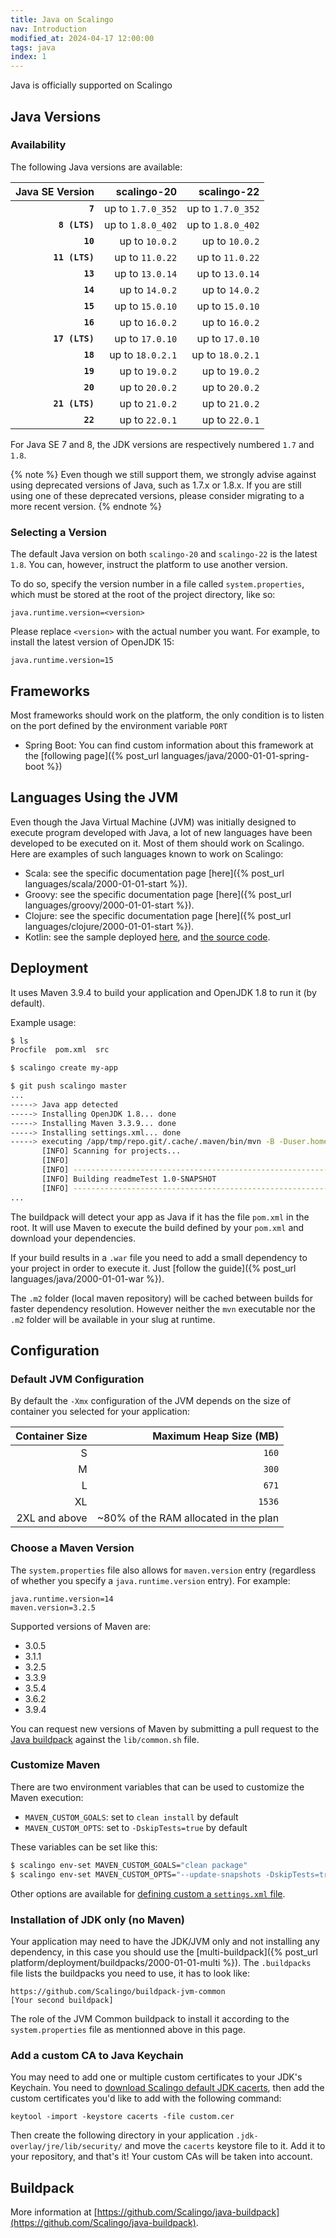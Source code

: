 ```yaml
---
title: Java on Scalingo
nav: Introduction
modified_at: 2024-04-17 12:00:00
tags: java
index: 1
---
```


Java is officially supported on Scalingo

## Java Versions

### Availability

The following Java versions are available:

| Java SE Version | scalingo-20       | scalingo-22       |
| --------------: | ----------------: | ----------------: |
| **`7`**         | up to `1.7.0_352` | up to `1.7.0_352` |
| **`8 (LTS)`**   | up to `1.8.0_402` | up to `1.8.0_402` |
| **`10`**        | up to `10.0.2`    | up to `10.0.2`    |
| **`11 (LTS)`**  | up to `11.0.22`   | up to `11.0.22`   |
| **`13`**        | up to `13.0.14`   | up to `13.0.14`   |
| **`14`**        | up to `14.0.2`    | up to `14.0.2`    |
| **`15`**        | up to `15.0.10`   | up to `15.0.10`   |
| **`16`**        | up to `16.0.2`    | up to `16.0.2`    |
| **`17 (LTS)`**  | up to `17.0.10`   | up to `17.0.10`   |
| **`18`**        | up to `18.0.2.1`  | up to `18.0.2.1`  |
| **`19`**        | up to `19.0.2`    | up to `19.0.2`    |
| **`20`**        | up to `20.0.2`    | up to `20.0.2`    |
| **`21 (LTS)`**  | up to `21.0.2`    | up to `21.0.2`    |
| **`22`**        | up to `22.0.1`    | up to `22.0.1`    |

For Java SE 7 and 8, the JDK versions are respectively numbered `1.7` and
`1.8`.

{% note %}
Even though we still support them, we strongly advise against using deprecated
versions of Java, such as 1.7.x or 1.8.x. If you are still using one of these
deprecated versions, please consider migrating to a more recent version.
{% endnote %}

### Selecting a Version

The default Java version on both `scalingo-20` and `scalingo-22` is the latest
`1.8`. You can, however, instruct the platform to use another version.

To do so, specify the version number in a file called `system.properties`,
which must be stored at the root of the project directory, like so:

```text
java.runtime.version=<version>
```

Please replace `<version>` with the actual number you want. For example, to
install the latest version of OpenJDK 15:

```text
java.runtime.version=15
```


## Frameworks

Most frameworks should work on the platform, the only condition is to listen on the port
defined by the environment variable `PORT`

* Spring Boot: You can find custom information about this framework at the
  [following page]({% post_url languages/java/2000-01-01-spring-boot %})

## Languages Using the JVM

Even though the Java Virtual Machine (JVM) was initially designed to execute
program developed with Java, a lot of new languages have been developed to
be executed on it. Most of them should work on Scalingo. Here are examples of
such languages known to work on Scalingo:

* Scala: see the specific documentation page [here]({% post_url languages/scala/2000-01-01-start %}).
* Groovy: see the specific documentation page [here]({% post_url languages/groovy/2000-01-01-start %}).
* Clojure: see the specific documentation page [here]({% post_url languages/clojure/2000-01-01-start %}).
* Kotlin: see the sample deployed [here](https://kotlin.is-easy-on-scalingo.com/), and [the source code](https://github.com/Scalingo/sample-kotlin).

## Deployment

It uses Maven 3.9.4 to build your application and OpenJDK 1.8 to run it (by
default).

Example usage:

```bash
$ ls
Procfile  pom.xml  src

$ scalingo create my-app

$ git push scalingo master
...
-----> Java app detected
-----> Installing OpenJDK 1.8... done
-----> Installing Maven 3.3.9... done
-----> Installing settings.xml... done
-----> executing /app/tmp/repo.git/.cache/.maven/bin/mvn -B -Duser.home=/tmp/build_19z6l4hp57wqm -Dmaven.repo.local=/app/tmp/repo.git/.cache/.m2/repository -s /app/tmp/repo.git/.cache/.m2/settings.xml -DskipTests=true clean install
       [INFO] Scanning for projects...
       [INFO]
       [INFO] ------------------------------------------------------------------------
       [INFO] Building readmeTest 1.0-SNAPSHOT
       [INFO] ------------------------------------------------------------------------
...
```

The buildpack will detect your app as Java if it has the file `pom.xml` in the
root. It will use Maven to execute the build defined by your `pom.xml` and
download your dependencies.

If your build results in a `.war` file you need to add a small dependency to
your project in order to execute it. Just [follow the guide]({% post_url
languages/java/2000-01-01-war %}).

The `.m2` folder (local maven repository) will be cached between builds for
faster dependency resolution. However neither the `mvn` executable nor the
`.m2` folder will be available in your slug at runtime.

## Configuration

### Default JVM Configuration

By default the `-Xmx` configuration of the JVM depends on the size of container
you selected for your application:

| Container Size | Maximum Heap Size (MB)                |
| -------------: | ------------------------------------: |
| S              | `160`                                 |
| M              | `300`                                 |
| L              | `671`                                 |
| XL             | `1536`                                |
| 2XL and above  | ~80% of the RAM allocated in the plan |

### Choose a Maven Version

The `system.properties` file also allows for `maven.version` entry
(regardless of whether you specify a `java.runtime.version` entry). For example:

```text
java.runtime.version=14
maven.version=3.2.5
```

Supported versions of Maven are:
- 3.0.5
- 3.1.1
- 3.2.5
- 3.3.9
- 3.5.4
- 3.6.2
- 3.9.4

You can request new versions of Maven by submitting a pull request to the [Java
buildpack](https://github.com/Scalingo/java-buildpack) against the
`lib/common.sh` file.

### Customize Maven

There are two environment variables that can be used to customize the Maven execution:

+ `MAVEN_CUSTOM_GOALS`: set to `clean install` by default
+ `MAVEN_CUSTOM_OPTS`: set to `-DskipTests=true` by default

These variables can be set like this:

```bash
$ scalingo env-set MAVEN_CUSTOM_GOALS="clean package"
$ scalingo env-set MAVEN_CUSTOM_OPTS="--update-snapshots -DskipTests=true"
```

Other options are available for [defining custom a `settings.xml`
file](https://devcenter.heroku.com/articles/using-a-custom-maven-settings-xml).

### Installation of JDK only (no Maven)

Your application may need to have the JDK/JVM only and not installing any dependency,
in this case you should use the [multi-buildpack]({% post_url platform/deployment/buildpacks/2000-01-01-multi %}).
The `.buildpacks` file lists the buildpacks you need to use, it has to look like:

```
https://github.com/Scalingo/buildpack-jvm-common
[Your second buildpack]
```

The role of the JVM Common buildpack to install it according to the
`system.properties` file as mentionned above in this page.

### Add a custom CA to Java Keychain

You may need to add one or multiple custom certificates to your JDK's Keychain.
You need to [download Scalingo default JDK
cacerts](https://cdn.scalingo.com/documentation/jdk/cacerts), then add the
custom certificates you'd like to add with the following command:

```
keytool -import -keystore cacerts -file custom.cer
```

Then create the following directory in your application
`.jdk-overlay/jre/lib/security/` and move the `cacerts` keystore file to it.
Add it to your repository, and that's it! Your custom CAs will be taken into
account.

## Buildpack

More information at
[https://github.com/Scalingo/java-buildpack](https://github.com/Scalingo/java-buildpack).
